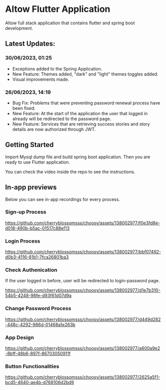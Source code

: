 # Altow Flutter Application

Altow full stack application that contains flutter and spring boot development.


## Latest Updates:

### 30/06/2023, 01:25

* Exceptions added to the Spring Application.
* New Feature: Themes added, "dark" and "light" themes toggles added.
* Visual improvements made. 

### 26/06/2023, 14:19  

* Bug Fix: Problems that were preventing password renewal process have been fixed.
* New Feature: At the start of the application the user that logged in already will be redirected to the password page.
* New Feature: Services that are retrieving success stories and story details are now authorized through JWT. 


## Getting Started

Import Mysql dump file and build spring boot application. Then you are ready to use Flutter application.

You can check the video inside the repo to see the instructions. 

## In-app previews
Below you can see in-app recordings for every process.

### Sign-up Process

https://github.com/cherryblossomsss/choosy/assets/138002977/f0e3fd8e-d018-490b-b5ac-01517c88ef13


### Login Process

https://github.com/cherryblossomsss/choosy/assets/138002977/bbf07492-d0b3-4116-81b1-7fca26801ba3

### Check Authenication

If the user logged in before, user will be redirected to login-password page. 

https://github.com/cherryblossomsss/choosy/assets/138002977/d1e7b310-54b5-4248-98fe-d93f61d07d9a


### Change Password Process

https://github.com/cherryblossomsss/choosy/assets/138002977/d449d282-448c-4292-986d-01468a1e263b

### App Design

https://github.com/cherryblossomsss/choosy/assets/138002977/a600a9e2-8bff-48b6-897f-86703050911f

### Button Functionalities

https://github.com/cherryblossomsss/choosy/assets/138002977/2625a5f1-bcd5-4640-ae4b-d768106d2bd9


